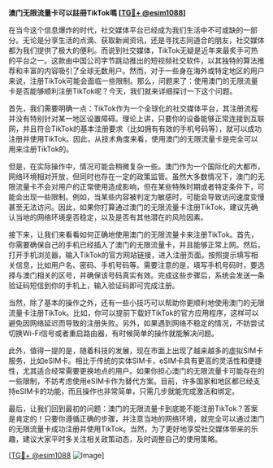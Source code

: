 **澳门无限流量卡可以註冊TikTok嗎 [[TG💪+ @esim1088](https://t.me/s/esim1088)]**

在当今这个信息爆炸的时代，社交媒体平台已经成为我们生活中不可或缺的一部分。无论是分享生活的点滴、获取新闻资讯，还是寻找志同道合的朋友，社交媒体都为我们提供了极大的便利。而说到社交媒体，TikTok无疑是近年来最炙手可热的平台之一。这款由中国公司字节跳动推出的短视频社交软件，以其独特的算法推荐和丰富的内容吸引了全球无数用户。然而，对于一些身在海外或特定地区的用户来说，注册TikTok可能会面临一些限制。那么，问题来了：使用澳门的无限流量卡是否能够顺利注册TikTok呢？今天，我们就来详细探讨一下这个问题。

首先，我们需要明确一点：TikTok作为一个全球化的社交媒体平台，其注册流程并没有特别针对某一地区设置障碍。理论上讲，只要你的设备能够正常连接到互联网，并且符合TikTok的基本注册要求（比如拥有有效的手机号码等），就可以成功注册并使用TikTok。因此，从技术角度来看，使用澳门的无限流量卡是完全可以用来注册TikTok的。

但是，在实际操作中，情况可能会稍微复杂一些。澳门作为一个国际化的大都市，网络环境相对开放，但同时也存在一定的政策监管。虽然大多数情况下，澳门的无限流量卡不会对用户的正常使用造成影响，但在某些特殊时期或者特定条件下，可能会出现一些限制。例如，当某些内容被判定为敏感时，可能会导致访问速度变慢甚至无法访问。因此，如果你打算通过澳门的无限流量卡注册TikTok，建议先确认当地的网络环境是否稳定，以及是否有其他潜在的风险因素。

接下来，让我们来看看如何正确地使用澳门的无限流量卡来注册TikTok。首先，你需要确保自己的手机已经插入了澳门的无限流量卡，并且能够正常上网。然后，打开手机浏览器，输入TikTok的官方网站链接，进入注册页面。按照提示填写相关信息，比如用户名、密码、手机号码等。需要注意的是，填写手机号码时，要选择与澳门相关的区号，并确保该号码真实有效。完成这些步骤后，系统会发送一条验证码短信到你的手机上，输入验证码即可完成注册。

当然，除了基本的操作之外，还有一些小技巧可以帮助你更顺利地使用澳门的无限流量卡注册TikTok。比如，你可以提前下载好TikTok的官方应用程序，这样可以避免因网络延迟而导致的注册失败。另外，如果遇到网络不稳定的情况，不妨尝试切换Wi-Fi信号或者重启路由器，有时候简单的操作就能解决问题。

此外，值得一提的是，随着科技的发展，现在市面上出现了越来越多的虚拟SIM卡服务，比如eSIM卡。相比于传统的实体SIM卡，eSIM卡具有更高的灵活性和便捷性，尤其适合经常需要更换地点的用户。如果你担心澳门的无限流量卡可能存在的一些限制，不妨考虑使用eSIM卡作为替代方案。目前，许多国家和地区都已经支持eSIM卡的功能，而且操作也非常简单，只需几步就能完成激活和绑定。

最后，让我们回到最初的问题：澳门的无限流量卡到底能不能注册TikTok？答案是肯定的！只要你遵循正确的步骤，并注意当地的网络环境，就完全可以通过澳门的无限流量卡成功注册并使用TikTok。当然，为了更好地享受社交媒体带来的乐趣，建议大家平时多关注相关政策动态，及时调整自己的使用策略。

[[TG💪+ @esim1088](https://t.me/s/esim1088) ![Image](https://i.postimg.cc/4NQfJmqS/Snipaste-2025-05-13-00-14-12.png)]